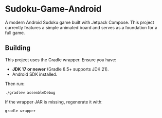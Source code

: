 # Sudoku-Game-Android

A modern Android Sudoku game built with Jetpack Compose. This project currently features a simple animated board and serves as a foundation for a full game.

## Building

This project uses the Gradle wrapper. Ensure you have:

- **JDK 17 or newer** (Gradle 8.5+ supports JDK 21).
- Android SDK installed.

Then run:

```bash
./gradlew assembleDebug
```

If the wrapper JAR is missing, regenerate it with:

```bash
gradle wrapper
```
